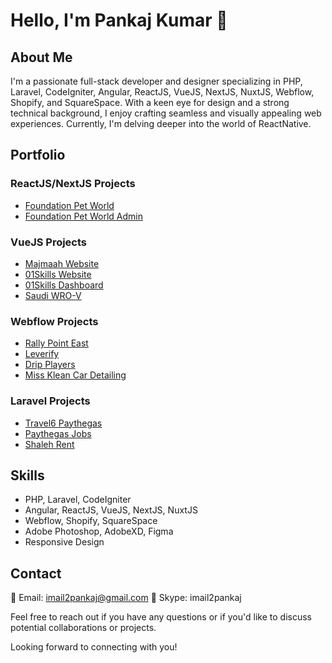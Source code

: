 # Hello, I'm Pankaj Kumar 👋

## About Me
I'm a passionate full-stack developer and designer specializing in PHP, Laravel, CodeIgniter, Angular, ReactJS, VueJS, NextJS, NuxtJS, Webflow, Shopify, and SquareSpace. With a keen eye for design and a strong technical background, I enjoy crafting seamless and visually appealing web experiences. Currently, I'm delving deeper into the world of ReactNative.

## Portfolio


### ReactJS/NextJS Projects
- [Foundation Pet World](https://foundationpetworld.com/)
- [Foundation Pet World Admin](https://admin.foundationpetworld.com/)

### VueJS Projects
- [Majmaah Website](https://majmaah.01skills.com/web/)
- [01Skills Website](https://01skills.com/)
- [01Skills Dashboard](https://01skills.com/dashboard/)
- [Saudi WRO-V](https://saudi.wro-v.com/web/)

### Webflow Projects
- [Rally Point East](https://rallypointeast.com/)
- [Leverify](https://www.getleverify.com/)
- [Drip Players](https://www.dripplayers.com/)
- [Miss Klean Car Detailing](https://www.misskleancardetailing.com/)

### Laravel Projects
- [Travel6 Paythegas](https://travel6.paythegas.com/)
- [Paythegas Jobs](https://jobs.paythegas.com/)
- [Shaleh Rent](https://shaleh.rent/)

## Skills
- PHP, Laravel, CodeIgniter
- Angular, ReactJS, VueJS, NextJS, NuxtJS
- Webflow, Shopify, SquareSpace
- Adobe Photoshop, AdobeXD, Figma
- Responsive Design

## Contact
📧 Email: imail2pankaj@gmail.com
💬 Skype: imail2pankaj

Feel free to reach out if you have any questions or if you'd like to discuss potential collaborations or projects.

Looking forward to connecting with you!
<!---
imail2pankaj/imail2pankaj is a ✨ special ✨ repository because its `README.md` (this file) appears on your GitHub profile.
You can click the Preview link to take a look at your changes.
--->
